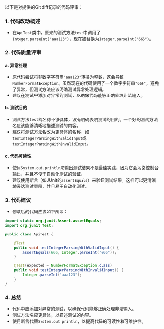 以下是对提供的Git diff记录的代码评审：

### 1. 代码改动概述
- 在`ApiTest`类中，原来的测试方法`test`中调用了`Integer.parseInt("aaa123")`，现在被替换为`Integer.parseInt("666")`。

### 2. 代码质量评审
#### a. 异常处理
- 原代码尝试将非数字字符串`"aaa123"`转换为整数，这会导致`NumberFormatException`。虽然现在的代码使用了一个数字字符串`"666"`，避免了异常，但测试方法应该明确测试异常处理逻辑。
- 建议在测试中添加对异常的测试，以确保代码能够正确处理非法输入。

#### b. 测试目的
- 测试方法`test`的名称不够具体，没有明确表明测试的目的。一个好的测试方法名应该能够清晰地描述测试的内容。
- 建议将测试方法名改为更具体的名称，如`testIntegerParsingWithValidInput`或`testIntegerParsingWithInvalidInput`。

#### c. 代码可读性
- 使用`System.out.println`来输出测试结果不是最佳实践，因为它会污染控制台输出，并且不便于自动化测试的验证。
- 建议使用断言（如JUnit的`assertEquals`）来验证测试结果，这样可以更清晰地表达测试意图，并且易于自动化测试。

### 3. 代码建议
- 修改后的代码应该如下所示：

```java
import static org.junit.Assert.assertEquals;
import org.junit.Test;

public class ApiTest {

    @Test
    public void testIntegerParsingWithValidInput() {
        assertEquals(666, Integer.parseInt("666"));
    }

    @Test(expected = NumberFormatException.class)
    public void testIntegerParsingWithInvalidInput() {
        Integer.parseInt("aaa123");
    }
}
```

### 4. 总结
- 代码中应添加对异常的测试，以确保代码能够正确处理非法输入。
- 测试方法名应更具体，以描述测试的内容。
- 使用断言代替`System.out.println`，以提高代码的可读性和可维护性。